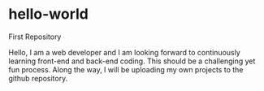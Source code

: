# hello-world
First Repository

Hello, I am a web developer and I am looking forward to continuously learning front-end and back-end coding.  This should be a challenging yet fun process.  Along the way, I will be uploading my own projects to the github repository.  
